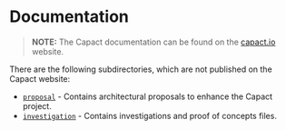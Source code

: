 # Documentation

> **NOTE:** The Capact documentation can be found on the [capact.io](https://capact.io) website.

There are the following subdirectories, which are not published on the Capact website:

- [`proposal`](./proposal) - Contains architectural proposals to enhance the Capact project.
- [`investigation`](./investigation) - Contains investigations and proof of concepts files.


